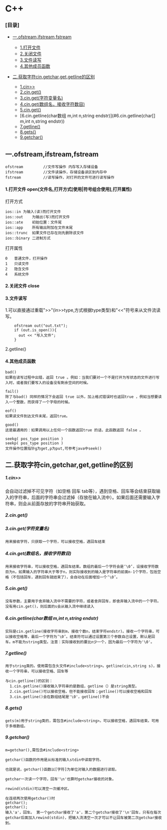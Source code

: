 # C++


### [目录]
  * [一.ofstream,ifstream,fstream](#一.ofstream,ifstream,fstream)
    * [1.打开文件](#1.打开文件)
    * [2.关闭文件](#2.关闭文件)
    * [3.文件读写](#3.文件读写)
    * [4.其他成员函数](#4.其他成员函数)

* [二.获取字符cin,getchar,get,getline的区别](#二.C++获取字符cin,getchar,get,getline的区别)
  * [1.cin>>](#1.cin>>)
  * [2.cin.get()](#2.cin.get())
  * [3.cin.get(字符变量名)](#3.cin.get(字符变量名))
  * [4.cin.get(数组名，接收字符数目)](#4.cin.get(数组名，接收字符数目))
  * [5.cin.get()](#5.cin.get())
  * [6.cin.getline(char数组 m,int n,string endstr)](#6.cin.getline(char[] m,int n,string endstr))
  * [7.getline()](#7.getline())
  * [8.gets()](#8.gets())
  * [9.getchar()](#9.getchar())

## 一.ofstream,ifstream,fstream

```
ofstream         //文件写操作 内存写入存储设备
ifstream         //文件读操作，存储设备读区到内存中
fstream          //读写操作，对打开的文件可进行读写操作
```

#### 1.打开文件 open(文件名,打开方式[使用|符号组合使用],打开属性)

打开方式
```
ios::in	为输入(读)而打开文件
ios::out	为输出(写)而打开文件
ios::ate	初始位置：文件尾
ios::app	所有输出附加在文件末尾
ios::trunc	如果文件已存在则先删除该文件
ios::binary	二进制方式
```

打开属性
```
0	普通文件，打开操作
1	只读文件
2	隐含文件
4	系统文件
```

#### 2.关闭文件 close

#### 3.文件读写

1.可以直接通过重载">>"(in>>type,方式根据type类型)和"<<"符号来从文件流读写。

```
    ofstream out("out.txt");
    if (out.is_open()){
      out << "写入文件";
    }
```

2.getline()


#### 4.其他成员函数
```
bad()
如果在读写过程中出错，返回 true 。例如：当我们要对一个不是打开为写状态的文件进行写入时，或者我们要写入的设备没有剩余空间的时候。

fail()
除了与bad() 同样的情况下会返回 true 以外，加上格式错误时也返回true ，例如当想要读入一个整数，而获得了一个字母的时候。

eof()
如果读文件到达文件末尾，返回true。

good()
这是最通用的：如果调用以上任何一个函数返回true 的话，此函数返回 false 。

seekg( pos_type position )
seekp( pos_type position )
文件操作位置指针g为get,p为put,可参考java中seek()

```


## 二.获取字符cin,getchar,get,getline的区别

##### 1.cin>>

  会自动过滤掉不可见字符（如空格 回车 tab等），遇到空格、回车等会结束获取输入的字符串，后面的字符串会过滤掉（存放在输入流中）。如果后面还需要输入字符串，则会从前面存放的字符串开始获取。

##### 2.cin.get()

##### 3.cin.get(字符变量名)
    用来接收字符，只获取一个字符，可以接收空格，遇回车结束

##### 4.cin.get(数组名，接收字符数目)
    用来接收字符串，可以接收空格，遇回车结束。数组的最后一个字符会是‘\0’，设接收字符数目为n，如果输入的字符串大于等于n，则实际接收到的输入是字符串的前面n-1个字符，包括空格（不包括回车，遇到回车就结束了），会自动在后面增加一个‘\0’。

##### 5.cin.get()
    没有参数，主要用于舍弃输入流中不需要的字符，或者舍弃回车，即舍弃输入流中的一个字符。没有用cin.get()，则后面的s会从输入流中继续读入

##### 6.cin.getline(char数组 m,int n,string endstr)
    实际是cin.getline(接收字符串到m，接收个数n，结束字符endstr)。接收一个字符串，可以接收空格等，最后一个字符为‘\0’。结束符可以通过设置第三个参数自己设置，默认是回车。m不能为string类型。注意：实际接收到的要比n少一个，因为最后一个字符为'\0'。

##### 7.getline()
    用于string类的。使用需包含头文件#include<string>。getline(cin,string s)，接收一个字符串，可以接收空格、回车等
```
与cin.getline()的区别：
  1.cin.getline()接收输入字符串的是数组，getline（）是string类型。
  2.cin.getline()可以接收空格，但不能接收回车；getline()可以接收空格和回车
  3.cin.getline()会在数组结尾是'\0'，getline()不会
```

##### 8.gets()
    gets(m)用于string类的，需包含#include<string>。可以接收空格，遇回车结束。可用于多维数组。


##### 9.getchar()
    m=getchar(),需包含#include<string>

    getchar()函数的作用是从标准的输入stdin中读取字符。

    也就是说，getchar()函数以[字符]为单位对输入的数据进行读取。

    getchar一次读一个字符，回车'\n'也算时getchar接收的对象。

    rewind(stdin)可以清空一次缓冲区。

    在连续两次使用getchar()时
    getchar();
    getchar();
    输入'a'，回车。 第一个getchar接收了'a'，第二个getchar接收了'\n'回车，只有在每次getchar后面加入rewind(stdin)，把输入流清空一次才可以不让回车被第二次getchar接收到。
